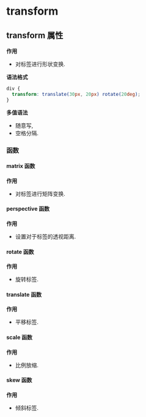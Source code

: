 # transform

## transform 属性

**作用**

- 对标签进行形状变换.

**语法格式**

```css
div {
  transform: translate(30px, 20px) rotate(20deg);
}
```

**多值语法**

- 随意写,
- 空格分隔.

### 函数

#### matrix 函数

**作用**

- 对标签进行矩阵变换.

#### perspective 函数

**作用**

- 设置对于标签的透视距离.

#### rotate 函数

**作用**

- 旋转标签.

#### translate 函数

**作用**

- 平移标签.

#### scale 函数

**作用**

- 比例放缩.

#### skew 函数

**作用**

- 倾斜标签.
